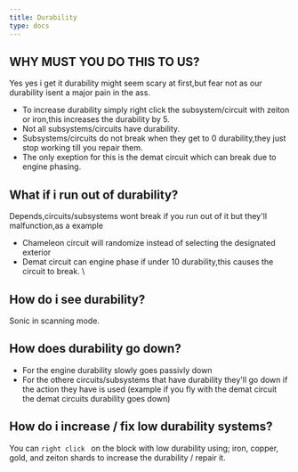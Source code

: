 ```yaml
---
title: Durability
type: docs
---
```


## WHY MUST YOU DO THIS TO US?
Yes yes i get it durability might seem scary at first,but fear not as our durability isent a major pain in the ass.

* To increase durability simply right click the subsystem/circuit with zeiton or iron,this increases the durability by 5.
* Not all subsystems/circuits have durability.
* Subsystems/circuits do not break when they get to 0 durability,they just stop working till you repair them.
* The only exeption for this is the demat circuit which can break due to engine phasing.

## What if i run out of durability?

Depends,circuits/subsystems wont break if you run out of it but they'll malfunction,as a example

* Chameleon circuit will randomize instead of selecting the designated exterior
* Demat circuit can engine phase if under 10 durability,this causes the circuit to break.
\
## How do i see durability?
  Sonic in scanning mode.

## How does durability go down?

* For the engine durability slowly goes passivly down
* For the othere circuits/subsystems that have durability they'll go down if the action they have is used (example if you fly with the demat circuit the demat circuits durability goes down)

## How do i increase / fix low durability systems?

 You can `right click ` on the block with low durability using; iron, copper, gold, and zeiton shards to increase the durability / repair it.